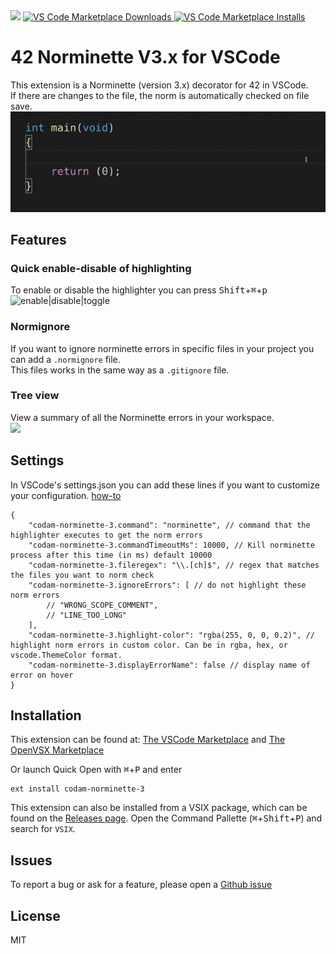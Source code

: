 <img src="https://raw.githubusercontent.com/Mariusmivw/vscode-42-norminette-3-highlighter/master/img/42.png" width=128>
<a href="https://marketplace.visualstudio.com/items?itemName=MariusvanWijk-JoppeKoers.codam-norminette-3">
  <img alt="VS Code Marketplace Downloads" src="https://img.shields.io/visual-studio-marketplace/d/MariusvanWijk-JoppeKoers.codam-norminette-3">
</a>
<a href="https://marketplace.visualstudio.com/items?itemName=MariusvanWijk-JoppeKoers.codam-norminette-3">
  <img alt="VS Code Marketplace Installs" src="https://img.shields.io/visual-studio-marketplace/i/MariusvanWijk-JoppeKoers.codam-norminette-3">
</a>

# 42 Norminette V3.x for VSCode
This extension is a Norminette (version 3.x) decorator for 42 in VSCode.\
If there are changes to the file, the norm is automatically checked on file save.
![example](img/example.gif)

## Features

### Quick enable-disable of highlighting
To enable or disable the highlighter you can press <kbd>Shift</kbd>+<kbd>⌘</kbd>+<kbd>p</kbd>\
![enable|disable|toggle](img/enable.gif)

### Normignore
If you want to ignore norminette errors in specific files in your project you can add a `.normignore` file.\
This files works in the same way as a `.gitignore` file.

### Tree view
View a summary of all the Norminette errors in your workspace.\
<img src="https://raw.githubusercontent.com/Mariusmivw/vscode-42-norminette-3-highlighter/master/img/tree.gif" width=500>


## Settings
In VSCode's settings.json you can add these lines if you want to customize your configuration. [how-to](https://code.visualstudio.com/docs/getstarted/settings)
```json5
{
	"codam-norminette-3.command": "norminette", // command that the highlighter executes to get the norm errors
	"codam-norminette-3.commandTimeoutMs": 10000, // Kill norminette process after this time (in ms) default 10000
	"codam-norminette-3.fileregex": "\\.[ch]$", // regex that matches the files you want to norm check
	"codam-norminette-3.ignoreErrors": [ // do not highlight these norm errors
		// "WRONG_SCOPE_COMMENT",
		// "LINE_TOO_LONG"
	],
	"codam-norminette-3.highlight-color": "rgba(255, 0, 0, 0.2)", // highlight norm errors in custom color. Can be in rgba, hex, or vscode.ThemeColor format.
	"codam-norminette-3.displayErrorName": false // display name of error on hover
}
```

## Installation
This extension can be found at:
[The VSCode Marketplace](https://marketplace.visualstudio.com/items?itemName=MariusvanWijk-JoppeKoers.codam-norminette-3) and [The OpenVSX Marketplace](https://open-vsx.org/extension/MariusvanWijk-JoppeKoers/codam-norminette-3)

Or launch Quick Open with <kbd>⌘</kbd>+<kbd>P</kbd> and enter
```
ext install codam-norminette-3
```

This extension can also be installed from a VSIX package, which can be found on the [Releases page](https://github.com/Mariusmivw/vscode-42-norminette-3-highlighter/releases/latest). Open the Command Pallette (<kbd>⌘</kbd>+<kbd>Shift</kbd>+<kbd>P</kbd>) and search for `VSIX`.

## Issues
To report a bug or ask for a feature, please open a [Github issue](https://github.com/Mariusmivw/vscode-42-norminette-3-highlighter/issues)

## License
MIT
